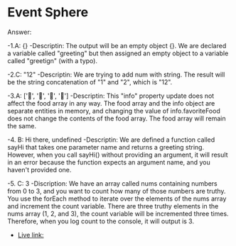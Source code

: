 # Event Sphere



Answer:


-1.A: {}
-Descriptin: The output will be an empty object {}. We are declared a variable called "greeting" but then assigned an empty object to a variable called "greetign" (with a typo). 


-2.C: "12"
-Descriptin: We are trying to add num with string. The result will be the string concatenation of "1" and "2", which is "12".


-3.A: ['🍕', '🍫', '🥑', '🍔']
-Descriptin: This "info" property update does not affect the food array in any way. The food array and the info object are separate entities in memory, and changing the value of info.favoriteFood does not change the contents of the food array. The food array will remain the same.


-4. B: Hi there, undefined
-Descriptin: We are defined a function called sayHi that takes one parameter name and returns a greeting string. However, when you call sayHi() without providing an argument, it will result in an error because the function expects an argument name, and you haven't provided one.


-5. C: 3
-Discription:  We have an array called nums containing numbers from 0 to 3, and you want to count how many of those numbers are truthy. You use the forEach method to iterate over the elements of the nums array and increment the count variable. There are three truthy elements in the nums array (1, 2, and 3), the count variable will be incremented three times. Therefore, when you log count to the console, it will output is 3.

- [Live link: ](https://65250c9bf97333007e79f8ae--spectacular-brioche-58b870.netlify.app/) 
